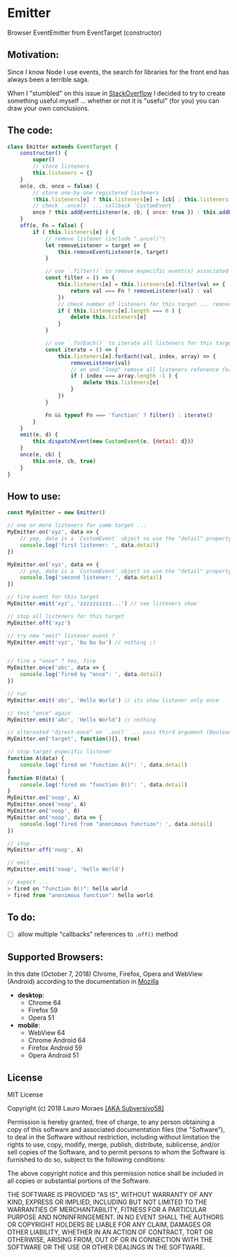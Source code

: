 # Emitter
Browser EventEmitter from EventTarget (constructor)


## Motivation:

Since I know Node I use events, the search for libraries for the front end has always been a terrible saga.

When I "stumbled" on this issue in [StackOverflow](https://stackoverflow.com/questions/22186467/how-to-use-javascript-eventtarget) I decided to try to create something useful myself ... whether or not it is "useful" (for you) you can draw your own conclusions.



## The code:

```javascript
class Emitter extends EventTarget {
    constructor() {
        super()
        // store listeners
        this.listeners = {}
    }
    on(e, cb, once = false) {
        // store one-by-one registered listeners
        !this.listeners[e] ? this.listeners[e] = [cb] : this.listeners[e].push(cb)
        // check `.once()` ... callback `CustomEvent`
        once ? this.addEventListener(e, cb, { once: true }) : this.addEventListener(e, cb)
    }
    off(e, Fn = false) {
        if ( this.listeners[e] ) {
            // remove listener (include ".once()")
            let removeListener = target => {
                this.removeEventListener(e, target)
            }

            // use `.filter()` to remove expecific event(s) associated to this callback
            const filter = () => {
                this.listeners[e] = this.listeners[e].filter(val => {
                    return val === Fn ? removeListener(val) : val
                })
                // check number of listeners for this target ... remove target if empty
                if ( this.listeners[e].length === 0 ) {
                    delete this.listeners[e]
                }
            }

            // use `.forEach()` to iterate all listeners for this target
            const iterate = () => {
                this.listeners[e].forEach((val, index, array) => {
                    removeListener(val)
                    // on end "loop" remove all listeners reference for this target (by target object)
                    if ( index === array.length -1 ) {
                        delete this.listeners[e]
                    }
                })
            }

            Fn && typeof Fn === 'function' ? filter() : iterate()
        }
    }
    emit(e, d) {
        this.dispatchEvent(new CustomEvent(e, {detail: d}))
    }
    once(e, cb) {
        this.on(e, cb, true)
    }
}
```

## How to use:

```javascript
const MyEmitter = new Emitter()

// one or more listeners for same target ...
MyEmitter.on('xyz', data => {
    // yep, date is a `CustomEvent` object so use the "detail" property for get data
    console.log('first listener: ', data.detail)
})

MyEmitter.on('xyz', data => {
    // yep, date is a `CustomEvent` object so use the "detail" property for get data
    console.log('second listener: ', data.detail)
})

// fire event for this target
MyEmitter.emit('xyz', 'zzzzzzzzzz...') // see listeners show

// stop all listeners for this target
MyEmitter.off('xyz')

// try new "emit" listener event ?
MyEmitter.emit('xyz', 'bu bu bu') // nothing ;)


// fire a "once" ? Yes, fire
MyEmitter.once('abc', data => {
    console.log('fired by "once": ', data.detail)
})

// run
MyEmitter.emit('abc', 'Hello World') // its show listener only once

// test "once" again
MyEmitter.emit('abc', 'Hello World') // nothing

// alternated "direct-once" on `.on()` ... pass third argument (Boolean: true)
MyEmitter.on('target', function(){}, true)

// stop target especific listener
function A(data) {
    console.log('fired on "function A()": ', data.detail)
}
function B(data) {
    console.log('fired on "function B()": ', data.detail)
}
MyEmitter.on('noop', A)
MyEmitter.once('noop', A)
MyEmitter.on('noop', B)
MyEmitter.on('noop', data => {
    console.log('fired from "anonimous function": ', data.detail)
})

// stop ...
MyEmitter.off('noop', A)

// emit ...
MyEmitter.emit('noop', 'hello World')

// expect ...
> fired on "function B()": hello world
> fired from "anonimous function": hello world
```


## To do:

- [ ] allow multiple "callbacks" references to `.off()` method


## Supported Browsers:

In this date (October 7, 2018) Chrome, Firefox, Opera and WebView (Android) according to the documentation in [Mozilla](https://developer.mozilla.org/en-US/docs/Web/API/EventTarget)

* **desktop**: 
  * Chrome 64
  * Firefox 59
  * Opera 51
* **mobile**: 
  * WebView 64
  * Chrome Android 64
  * Firefox Android 59
  * Opera Android 51
  

## License

MIT License

Copyright (c) 2018 Lauro Moraes [[AKA Subversivo58]](https://github.com/subversivo58)

Permission is hereby granted, free of charge, to any person obtaining a copy
of this software and associated documentation files (the "Software"), to deal
in the Software without restriction, including without limitation the rights
to use, copy, modify, merge, publish, distribute, sublicense, and/or sell
copies of the Software, and to permit persons to whom the Software is
furnished to do so, subject to the following conditions:

The above copyright notice and this permission notice shall be included in all
copies or substantial portions of the Software.

THE SOFTWARE IS PROVIDED "AS IS", WITHOUT WARRANTY OF ANY KIND, EXPRESS OR
IMPLIED, INCLUDING BUT NOT LIMITED TO THE WARRANTIES OF MERCHANTABILITY,
FITNESS FOR A PARTICULAR PURPOSE AND NONINFRINGEMENT. IN NO EVENT SHALL THE
AUTHORS OR COPYRIGHT HOLDERS BE LIABLE FOR ANY CLAIM, DAMAGES OR OTHER
LIABILITY, WHETHER IN AN ACTION OF CONTRACT, TORT OR OTHERWISE, ARISING FROM,
OUT OF OR IN CONNECTION WITH THE SOFTWARE OR THE USE OR OTHER DEALINGS IN THE
SOFTWARE.
